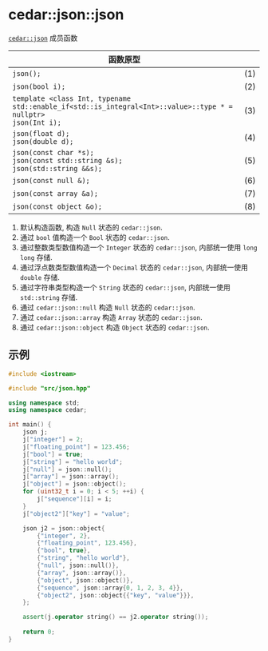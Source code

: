 # cedar::json::json

[`cedar::json`](./cedar::json.md) 成员函数

| 函数原型                                                                                                           |     |
| ------------------------------------------------------------------------------------------------------------------ | --- |
| `json();`                                                                                                          | (1) |
| `json(bool i);`                                                                                                    | (2) |
| `template <class Int, typename std::enable_if<std::is_integral<Int>::value>::type * = nullptr>`<br/>`json(Int i);` | (3) |
| `json(float d);`<br/>`json(double d);`                                                                             | (4) |
| `json(const char *s);`<br/>`json(const std::string &s);`<br/>`json(std::string &&s);`                              | (5) |
| `json(const null &);`                                                                                              | (6) |
| `json(const array &a);`                                                                                            | (7) |
| `json(const object &o);`                                                                                           | (8) |

1) 默认构造函数, 构造 `Null` 状态的 `cedar::json`.  
2) 通过 `bool` 值构造一个 `Bool` 状态的 `cedar::json`.  
3) 通过整数类型数值构造一个 `Integer` 状态的 `cedar::json`, 内部统一使用 `long long` 存储.  
4) 通过浮点数类型数值构造一个 `Decimal` 状态的 `cedar::json`, 内部统一使用 `double` 存储.  
5) 通过字符串类型构造一个 `String` 状态的 `cedar::json`, 内部统一使用 `std::string` 存储.  
6) 通过 `cedar::json::null` 构造 `Null` 状态的 `cedar::json`.  
7) 通过 `cedar::json::array` 构造 `Array` 状态的 `cedar::json`.  
8) 通过 `cedar::json::object` 构造 `Object` 状态的 `cedar::json`.  

## 示例

```cpp
#include <iostream>

#include "src/json.hpp"

using namespace std;
using namespace cedar;

int main() {
    json j;
    j["integer"] = 2;
    j["floating_point"] = 123.456;
    j["bool"] = true;
    j["string"] = "hello world";
    j["null"] = json::null();
    j["array"] = json::array();
    j["object"] = json::object();
    for (uint32_t i = 0; i < 5; ++i) {
        j["sequence"][i] = i;
    }
    j["object2"]["key"] = "value";

    json j2 = json::object{
        {"integer", 2},
        {"floating_point", 123.456},
        {"bool", true},
        {"string", "hello world"},
        {"null", json::null()},
        {"array", json::array()},
        {"object", json::object()},
        {"sequence", json::array{0, 1, 2, 3, 4}},
        {"object2", json::object{{"key", "value"}}},
    };

    assert(j.operator string() == j2.operator string());
  
    return 0;
}
```

